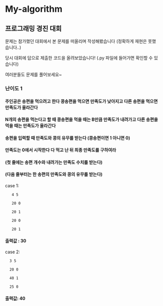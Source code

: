 # My-algorithm 
## 프로그래밍 경진 대회
문제는 참가했던 대회에서 본 문제를 떠올리며 작성해봤습니다 (정확하게 재현은 못했습니다..)

당시 대회에 답으로 제출한 코드을 올려보았습니다! (.py 파일에 들어가면 확인할 수 있습니다)

여러분들도 문제를 풀어보세요~ 

### 난이도 1
#### 주인공은 송편을 먹으려고 한다 콩송편을 먹으면 만족도가 낮아지고 다른 송편을 먹으면 만족도가 올라간다
#### N개의 송편을 먹는다고 할 때 콩송편을 먹을 때는 B만큼 만족도가 내려가고 다른 송편을 먹을 때는 만족도가 올라간다
#### 송편을 입력할 때 만족도와 콩의 유무를 받는다 (콩송편이면 1 아니면 0)
#### 만족도는 0에서 시작한다 다 먹고 난 뒤 최종 만족도를 구하여라
#### (첫 줄에는 송편 개수와 내려가는 만족도 수치를 받는다)
#### (다음 줄부터는 한 송편의 만족도와 콩의 유무를 받는다)
case 1: 

       4 5
       
       20 0
       
       20 1
       
       20 0
       
       20 1
#### 출력값 : 30
case 2:

      3 5
      
      20 0
      
      40 1
      
      25 0
#### 출력값: 40
            
